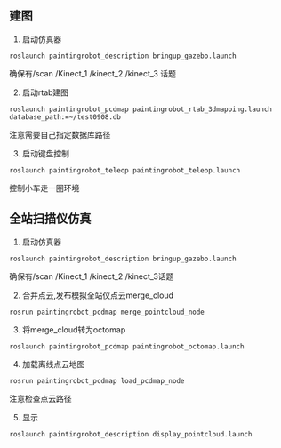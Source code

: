 ## 建图

1. 启动仿真器

``roslaunch paintingrobot_description bringup_gazebo.launch``

确保有/scan /Kinect_1 /kinect_2 /kinect_3 话题

2. 启动rtab建图

``roslaunch paintingrobot_pcdmap paintingrobot_rtab_3dmapping.launch database_path:=~/test0908.db``

注意需要自己指定数据库路径

3. 启动键盘控制

``roslaunch paintingrobot_teleop paintingrobot_teleop.launch ``

控制小车走一圈环境

## 全站扫描仪仿真

1. 启动仿真器

``roslaunch paintingrobot_description bringup_gazebo.launch``

确保有/scan /Kinect_1 /kinect_2 /kinect_3话题

2. 合并点云,发布模拟全站仪点云merge_cloud

``rosrun paintingrobot_pcdmap merge_pointcloud_node``

3. 将merge_cloud转为octomap

``roslaunch paintingrobot_pcdmap paintingrobot_octomap.launch``

4. 加载离线点云地图

``rosrun paintingrobot_pcdmap load_pcdmap_node``

注意检查点云路径

5. 显示

``roslaunch paintingrobot_description display_pointcloud.launch ``